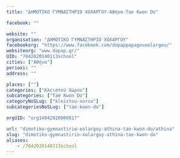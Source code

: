 ```yaml
---
title: "ΔΗΜΟΤΙΚΟ ΓΥΜΝΑΣΤΗΡΙΟ ΧΟΛΑΡΓΟΥ-Αθήνα-Tae Kwon Do"

facebook: ""

website: ""
organisation: "ΔΗΜΟΤΙΚΟ ΓΥΜΝΑΣΤΗΡΙΟ ΧΟΛΑΡΓΟΥ"
facebookorg: "https://www.facebook.com/dopappapagouxolargou/"
websiteorg: "www.dopap.gr/"
UID: "7042020140113school"
cities: ["Αθήνα"]
perioxi: ""
address: ""

places: [""]
categories: ["Κλειστού Χώρου"]
subcategories: ["Tae Kwon Do"]
categoryNoSLug: ["kleistou-xorou"]
subcategoriesNoSLug: ["tae-kwon-do"]

orgUID: "org14042020000817"

url: "dimotiko-gymnastirio-xolargoy-athina-tae-kwon-do/athina"
slug: "dimotiko-gymnastirio-xolargoy-athina-tae-kwon-do"
aliases:
    - /7042020140113school
---
```





